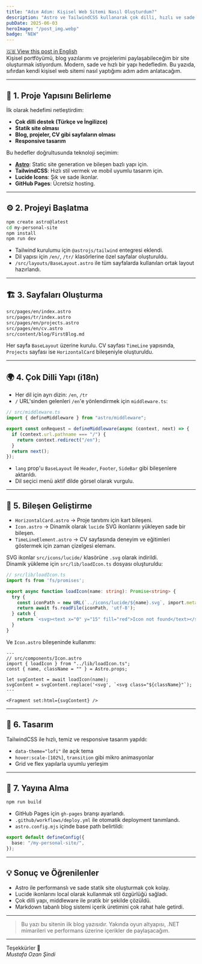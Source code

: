 ```yaml
---
title: "Adım Adım: Kişisel Web Sitemi Nasıl Oluşturdum?"
description: "Astro ve TailwindCSS kullanarak çok dilli, hızlı ve sade bir kişisel web sitesi inşa süreci."
pubDate: 2025-06-03
heroImage: "/post_img.webp"
badge: "NEW"
---
```


<div class="text-right my-4">
  <a href="/blog/step-by-step-how-i-built-my-personal-website" class="text-blue-600 hover:underline text-sm">
    🇬🇧 View this post in English
  </a>
</div>
Kişisel portföyümü, blog yazılarımı ve projelerimi paylaşabileceğim bir site oluşturmak istiyordum. Modern, sade ve hızlı bir yapı hedefledim. Bu yazıda, sıfırdan kendi kişisel web sitemi nasıl yaptığımı adım adım anlatacağım.

---

## 🧱 1. Proje Yapısını Belirleme

İlk olarak hedefimi netleştirdim:

- **Çok dilli destek (Türkçe ve İngilizce)**
- **Statik site olması**
- **Blog, projeler, CV gibi sayfaların olması**
- **Responsive tasarım**

Bu hedefler doğrultusunda teknoloji seçimim:

- **[Astro](https://astro.build/)**: Static site generation ve bileşen bazlı yapı için.
- **TailwindCSS**: Hızlı stil vermek ve mobil uyumlu tasarım için.
- **Lucide Icons**: Şık ve sade ikonlar.
- **GitHub Pages**: Ücretsiz hosting.

---

## ⚙️ 2. Projeyi Başlatma

```bash
npm create astro@latest
cd my-personal-site
npm install
npm run dev
```

- Tailwind kurulumu için `@astrojs/tailwind` entegresi eklendi.
- Dil yapısı için `/en/`, `/tr/` klasörlerine özel sayfalar oluşturuldu.
- `/src/layouts/BaseLayout.astro` ile tüm sayfalarda kullanılan ortak layout hazırlandı.

---

## 🏗️ 3. Sayfaları Oluşturma

```bash
src/pages/en/index.astro
src/pages/tr/index.astro
src/pages/en/projects.astro
src/pages/en/cv.astro
src/content/blog/FirstBlog.md
```

Her sayfa `BaseLayout` üzerine kurulu. CV sayfası `TimeLine` yapısında, `Projects` sayfası ise `HorizontalCard` bileşeniyle oluşturuldu.

---

## 🌍 4. Çok Dilli Yapı (i18n)

- Her dil için ayrı dizin: `/en`, `/tr`
- `/` URL'sinden gelenleri `/en`'e yönlendirmek için `middleware.ts`:

```ts
// src/middleware.ts
import { defineMiddleware } from "astro/middleware";

export const onRequest = defineMiddleware(async (context, next) => {
  if (context.url.pathname === "/") {
    return context.redirect("/en");
  }
  return next();
});
```

- `lang` prop'u `BaseLayout` ile `Header`, `Footer`, `SideBar` gibi bileşenlere aktarıldı.
- Dil seçici menü aktif dilde görsel olarak vurgulu.

---

## 🧩 5. Bileşen Geliştirme

- `HorizontalCard.astro` → Proje tanıtımı için kart bileşeni.
- `Icon.astro` → Dinamik olarak `lucide` SVG ikonlarını yükleyen sade bir bileşen.
- `TimeLineElement.astro` → CV sayfasında deneyim ve eğitimleri göstermek için zaman çizelgesi elemanı.

SVG ikonlar `src/icons/lucide/` klasörüne `.svg` olarak indirildi.  
Dinamik yükleme için `src/lib/loadIcon.ts` dosyası oluşturuldu:

```ts
// src/lib/loadIcon.ts
import fs from 'fs/promises';

export async function loadIcon(name: string): Promise<string> {
  try {
    const iconPath = new URL(`../icons/lucide/${name}.svg`, import.meta.url);
    return await fs.readFile(iconPath, 'utf-8');
  } catch {
    return `<svg><text x="0" y="15" fill="red">Icon not found</text></svg>`;
  }
}
```

Ve `Icon.astro` bileşeninde kullanımı:

```astro
---
// src/components/Icon.astro
import { loadIcon } from "../lib/loadIcon.ts";
const { name, className = "" } = Astro.props;

let svgContent = await loadIcon(name);
svgContent = svgContent.replace('<svg', `<svg class="${className}"`);
---

<Fragment set:html={svgContent} />
```

---

## 🎨 6. Tasarım

TailwindCSS ile hızlı, temiz ve responsive tasarım yapıldı:

- `data-theme="lofi"` ile açık tema
- `hover:scale-[102%]`, `transition` gibi mikro animasyonlar
- Grid ve flex yapılarla uyumlu yerleşim

---

## 🚀 7. Yayına Alma

```bash
npm run build
```

- GitHub Pages için `gh-pages` branşı ayarlandı.
- `.github/workflows/deploy.yml` ile otomatik deployment tanımlandı.
- `astro.config.mjs` içinde base path belirtildi:

```ts
export default defineConfig({
  base: "/my-personal-site/",
});
```

---

## 💡 Sonuç ve Öğrenilenler

- Astro ile performanslı ve sade statik site oluşturmak çok kolay.
- Lucide ikonlarını local olarak kullanmak stil özgürlüğü sağladı.
- Çok dilli yapı, middleware ile pratik bir şekilde çözüldü.
- Markdown tabanlı blog sistemi içerik üretimini çok rahat hale getirdi.

---

> Bu yazı bu sitenin ilk blog yazısıdır. Yakında oyun altyapısı, .NET mimarileri ve performans üzerine içerikler de paylaşacağım.

---

Teşekkürler 🙌  
_Mustafa Ozan Şindi_